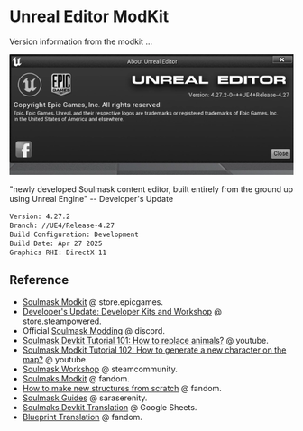 # Unreal Editor ModKit

Version information from the modkit ...

![](./img/unreal-editor-01.webp)

"newly developed Soulmask content editor, built entirely from the ground up using Unreal Engine" -- Developer's Update

```
Version: 4.27.2
Branch: //UE4/Release-4.27
Build Configuration: Development
Build Date: Apr 27 2025
Graphics RHI: DirectX 11
```

## Reference

- [Soulmask Modkit](https://store.epicgames.com/en-US/p/soulmask-modkit) @ store.epicgames.
- [Developer's Update: Developer Kits and Workshop](https://store.steampowered.com/news/app/2646460/view/4286950670136070043) @ store.steampowered.
- Official [Soulmask Modding](https://discord.com/invite/ucmMxeWHpZ) @ discord.
- [Soulmask Devkit Tutorial 101: How to replace animals?](https://www.youtube.com/watch?v=a7bYr4DS_aQ) @ youtube.
- [Soulmask Modkit Tutorial 102: How to generate a new character on the map?](https://www.youtube.com/watch?v=UJuHcbVr2Z0) @ youtube.
- [Soulmask Workshop](https://steamcommunity.com/app/2646460/workshop/) @ steamcommunity.
- [Soulmaks Modkit](https://soulmask.fandom.com/wiki/Soulmask_Modkits) @ fandom.
- [How to make new structures from scratch](https://soulmask.fandom.com/wiki/How_to_make_new_structures_from_scratch) @ fandom.
- [Soulmask Guides](https://saraserenity.net/soulmask/) @ saraserenity.
- [Soulmaks Devkit Translation](https://docs.google.com/spreadsheets/d/1Yfss-awZeuXDWyuCKMQlK_YO-evgPxVTQ695D0JDCtQ/edit?gid=0#gid=0) @ Google Sheets.
- [Blueprint Translation](https://soulmask.fandom.com/wiki/Blueprint_Translation) @ fandom.

